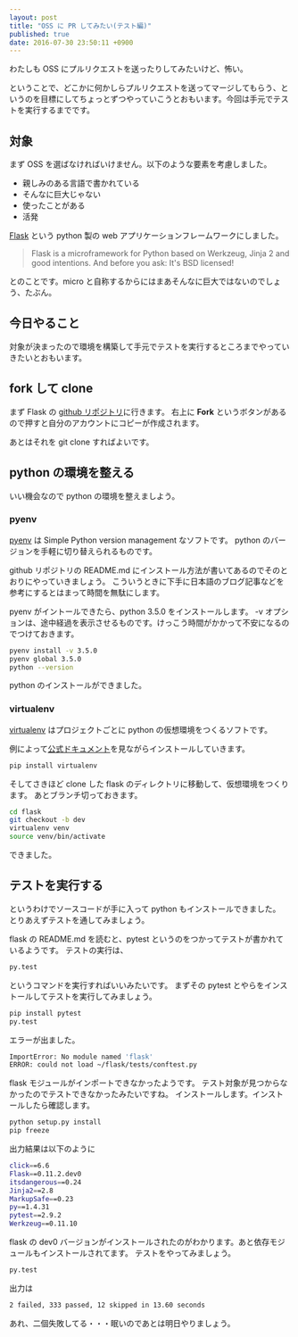 ```yaml
---
layout: post
title: "OSS に PR してみたい(テスト編)"
published: true
date: 2016-07-30 23:50:11 +0900
---
```


わたしも OSS にプルリクエストを送ったりしてみたいけど、怖い。

ということで、どこかに何かしらプルリクエストを送ってマージしてもらう、というのを目標にしてちょっとずつやっていこうとおもいます。今回は手元でテストを実行するまでです。

## 対象
まず OSS を選ばなければいけません。以下のような要素を考慮しました。

* 親しみのある言語で書かれている
* そんなに巨大じゃない
* 使ったことがある
* 活発

[Flask](http://flask.pocoo.org) という python 製の web アプリケーションフレームワークにしました。

> Flask is a microframework for Python based on Werkzeug, Jinja 2 and good intentions. And before you ask: It's BSD licensed!

とのことです。micro と自称するからにはまあそんなに巨大ではないのでしょう、たぶん。

## 今日やること
対象が決まったので環境を構築して手元でテストを実行するところまでやっていきたいとおもいます。

## fork して clone
まず Flask の [github リポジトリ](https://github.com/pallets/flask)に行きます。
右上に **Fork** というボタンがあるので押すと自分のアカウントにコピーが作成されます。

あとはそれを git clone すればよいです。

## python の環境を整える
いい機会なので python の環境を整えましよう。

### pyenv
[pyenv](https://github.com/yyuu/pyenv) は Simple Python version management なソフトです。
python のバージョンを手軽に切り替えられるものです。

github リポジトリの README.md にインストール方法が書いてあるのでそのとおりにやっていきましょう。
こういうときに下手に日本語のブログ記事などを参考にするとはまって時間を無駄にします。

pyenv がイントールできたら、python 3.5.0 をインストールします。
-v オプションは、途中経過を表示させるものです。けっこう時間がかかって不安になるのでつけておきます。

```bash
pyenv install -v 3.5.0
pyenv global 3.5.0
python --version
```

python のインストールができました。

### virtualenv
[virtualenv](https://virtualenv.pypa.io/en/stable/) はプロジェクトごとに python の仮想環境をつくるソフトです。

例によって[公式ドキュメント](https://virtualenv.pypa.io/en/stable/installation/)を見ながらインストールしていきます。

```bash
pip install virtualenv
```

そしてさきほど clone した flask のディレクトリに移動して、仮想環境をつくります。
あとブランチ切っておきます。

```bash
cd flask
git checkout -b dev
virtualenv venv
source venv/bin/activate
```

できました。

## テストを実行する
というわけでソースコードが手に入って python もインストールできました。
とりあえずテストを通してみましょう。

flask の README.md を読むと、pytest というのをつかってテストが書かれているようです。
テストの実行は、

```bash
py.test
```

というコマンドを実行すればいいみたいです。
まずその pytest とやらをインストールしてテストを実行してみましょう。

```bash
pip install pytest
py.test
```

エラーが出ました。

```bash
ImportError: No module named 'flask'
ERROR: could not load ~/flask/tests/conftest.py
```

flask モジュールがインポートできなかったようです。
テスト対象が見つからなかったのでテストできなかったみたいですね。
インストールします。インストールしたら確認します。

```bash
python setup.py install
pip freeze
```

出力結果は以下のように

```bash
click==6.6
Flask==0.11.2.dev0
itsdangerous==0.24
Jinja2==2.8
MarkupSafe==0.23
py==1.4.31
pytest==2.9.2
Werkzeug==0.11.10
```

flask の dev0 バージョンがインストールされたのがわかります。あと依存モジュールもインストールされてます。
テストをやってみましょう。

```bash
py.test
```

出力は

```bash
2 failed, 333 passed, 12 skipped in 13.60 seconds
```

あれ、二個失敗してる・・・眠いのであとは明日やりましょう。
